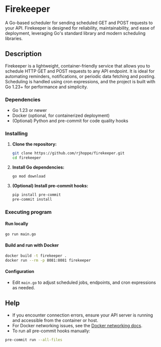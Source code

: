 # Firekeeper

A Go-based scheduler for sending scheduled GET and POST requests to your API. Firekeeper is designed for reliability, maintainability, and ease of deployment, leveraging Go's standard library and modern scheduling libraries.

## Description

Firekeeper is a lightweight, container-friendly service that allows you to schedule HTTP GET and POST requests to any API endpoint. It is ideal for automating reminders, notifications, or periodic data fetching and posting. Scheduling is handled using cron expressions, and the project is built with Go 1.23+ for performance and simplicity.

### Dependencies

- Go 1.23 or newer
- Docker (optional, for containerized deployment)
- (Optional) Python and pre-commit for code quality hooks

### Installing

1. **Clone the repository:**
   ```sh
   git clone https://github.com/rjhoppe/firekeeper.git
   cd firekeeper
   ```
2. **Install Go dependencies:**
   ```sh
   go mod download
   ```
3. **(Optional) Install pre-commit hooks:**
   ```sh
   pip install pre-commit
   pre-commit install
   ```

### Executing program

#### Run locally
```sh
go run main.go
```

#### Build and run with Docker
```sh
docker build -t firekeeper .
docker run --rm -p 8081:8081 firekeeper
```

#### Configuration
- Edit `main.go` to adjust scheduled jobs, endpoints, and cron expressions as needed.

## Help

- If you encounter connection errors, ensure your API server is running and accessible from the container or host.
- For Docker networking issues, see the [Docker networking docs](https://docs.docker.com/network/).
- To run all pre-commit hooks manually:
```sh
pre-commit run --all-files
```
